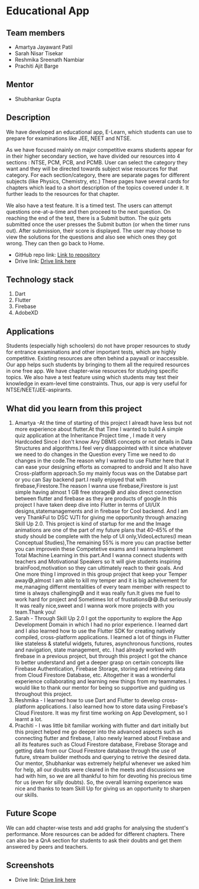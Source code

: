 # Educational App

## Team members
* Amartya Jayawant Patil
* Sarah Nisar Tisekar
* Reshmika Sreenath Nambiar
* Prachiti Ajit Barge

## Mentor
* Shubhankar Gupta

## Description
We have developed an educational app, E-Learn, which students can use to prepare for examinations like JEE, NEET and NTSE.

As we have focused mainly on major competitive exams students appear for in their higher secondary section, we have divided our resources into 4 sections : NTSE, PCM, PCB, and PCMB.
User can select the category they want and they will be directed towards subject wise resources for that category.
For each section/category, there are separate pages for different subjects (like Physics, Chemistry, etc.)
These pages have several cards for chapters which lead to a short description of the topics covered under it. It further leads to the resources for that chapter.

We also have a test feature. It is a timed test. The users can attempt questions one-at-a-time and then proceed to the next question. On reaching the end of the test, there is a Submit button. The quiz gets submitted once the user presses the Submit button (or when the timer runs out). After submission, their score is displayed. The user may choose to view the solutions for the questions and also see which ones they got wrong. They can then go back to Home.

* GitHub repo link: [Link to repository](https://github.com/PatilAmartyaJ/educational_app)
* Drive link: [Drive link here](https://drive.google.com/drive/folders/1_F81oXIbhhaCq7JZFhHI7F1Gcl24r_gR?usp=sharing)

## Technology stack
1. Dart
2. Flutter
3. Firebase
4. AdobeXD

## Applications
Students (especially high schoolers) do not have proper resources to study for entrance examinations and other important tests, which are highly competitive. Existing resources are often behind a paywall or inaccessible. Our app helps such students by bringing to them all the required resources in one free app. We have chapter-wise resources for studying specific topics. We also have a test feature using which students may test their knowledge in exam-level time constraints. Thus, our app is very useful for NTSE/NEET/JEE-aspirants.

## What did you learn from this project
1. Amartya -At the time of starting  of this project I alreadt have less but not more experience about flutter.At that Time I wanted to build A simple quiz application at the Inheritance Project time , I made it very Hardcoded Since I don't know Any DBMS concepts or not details in Data Structures and algorithms.I feel very disappointed with it since whatever we need to do changes in the Question every Time we need to do changes in the code.The reason why I wanted to use Flutter here that it can ease your designing efforts as comapred to android and It also have Cross-platform approach.So my mainly focus was on the Databse part or you can Say backend part.I really enjoyed that with firebase,Firestore.The reason I wanna use firebase,Firestore is just simple having almost 1 GB free storage😅 and also direct connection between flutter and firebase as they are products of google.In this project I have taken deep dive into Flutter in terms of UI/UX designs,statemanagements and in firebase for Cool backend. And I am very ThankFul to DSC VJTI for giving me opportunity through amazing Skill Up 2.0.
This project is kind of startup for me and the Image animations are one of the part of my future plans that 40-45% of the study should be complete with the help of UI only,VideoLectures(I mean Conceptual Studies),The remaining 55% is more you can practise better you can improvein these Competetive exams  and I wanna Implement Total
Machine Learning in this part.And I wanna connect students with teachers and Motivational Speakers so It will give students inspiring brainFood,motivation so they can
ultimately reach to their goals.
And One more thing I improved in this group project that keep your Temper away😅,almost I am able to kill my temper and it is big acheivement for me,managing differnt
mentalities of every team member with respect to time is always challenging😅 and it was really fun.It gives me fuel to work hard for project and Sometimes lot of
frustations😅😅.But seriously It was really nice,sweet and I wanna work more projects with you team.Thank you!
2. Sarah - Through Skill Up 2.0 I got the opportunity to explore the App Development Domain in which I had no prior experience. I learned dart and I also learned how to use the Flutter SDK for creating natively compiled, cross-platform applications. I learned a lot of things in Flutter like stateless & stateful widgets, futures, asynchronous functions, routes and navigation, state management, etc. I had already worked with firebase in a previous project, but through this project I got the chance to better understand and get a deeper grasp on certain concepts like Firebase Authentication,  Firebase Storage, storing and retrieving data from Cloud Firestore Database, etc. Altogether it was a wonderful experience collaborating and learning new things from my teammates. I would like to thank our mentor for being so supportive and guiding us throughout this project.
3. Reshmika - I learned how to use Dart and Flutter to develop cross-platform applications. I also learned how to store data using Firebase's Cloud Firestore. It was my first time working on App Development, so I learnt a lot.
4. Prachiti - I was little bit familiar working with flutter and dart initially but this project helped me go deeper into the advanced aspects such as connecting flutter and firebase, I also newly learned about Firebase and all its features such as Cloud Firestore database, Firebase Storage and getting data from our Cloud Firestore database through the use of future, stream builder methods and querying to retrive the desired data.
Our mentor, Shubhankar was extremely helpful whenever we asked him for help, all our doubts were cleared in the meets and discussions we had with him, so we are all thankful to him for devoting his precious time for us (even for silly doubts). So, the overall learning experience was nice and thanks to team Skill Up for giving us an opportunity to sharpen our skills.

## Future Scope
We can add chapter-wise tests and add graphs for analysing the student's performance. More resources can be added for different chapters. There can also be a QnA section for students to ask their doubts and get them answered by peers and teachers.

## Screenshots
* Drive link: [Drive link here](https://drive.google.com/drive/folders/18MaXeHUbJtdvqakFca7GwCKfYTY0sHmc?usp=sharing)